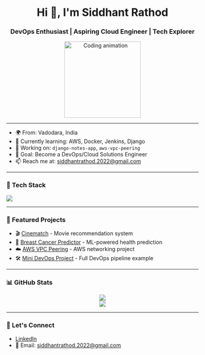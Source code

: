 <h1 align="center">Hi 👋, I'm Siddhant Rathod</h1>
<h3 align="center">DevOps Enthusiast | Aspiring Cloud Engineer | Tech Explorer</h3>

<p align="center">
  <img src="https://media.giphy.com/media/qgQUggAC3Pfv687qPC/giphy.gif" width="200" alt="Coding animation" />
</p>

---

- 🌍 From: Vadodara, India  
- 🌱 Currently learning: AWS, Docker, Jenkins, Django  
- 🔭 Working on: `django-notes-app`, `aws-vpc-peering`  
- 🎯 Goal: Become a DevOps/Cloud Solutions Engineer  
- 📫 Reach me at: siddhantrathod.2022@gmail.com

---

### 🚀 Tech Stack
<p align="left">
  <img src="https://skillicons.dev/icons?i=python,django,js,html,css,aws,docker,linux,git,github" />
</p>

---

### 📌 Featured Projects

- 🎬 [Cinematch](https://github.com/Siddhantrathod/Cinematch) - Movie recommendation system  
- 🧠 [Breast Cancer Predictor](https://github.com/Siddhantrathod/breast-cancer-predictor) - ML-powered health prediction  
- ☁️ [AWS VPC Peering](https://github.com/Siddhantrathod/aws-vpc-peering) - AWS networking project  
- 🛠️ [Mini DevOps Project](https://github.com/Siddhantrathod/Mini-DevOps-Project) - Full DevOps pipeline example

---

### 📊 GitHub Stats

<p align="center">
  <img src="https://github-readme-stats.vercel.app/api?username=Siddhantrathod&show_icons=true&theme=github_dark&hide_title=true" />
  <br />
  <img src="https://github-readme-streak-stats.herokuapp.com/?user=Siddhantrathod&theme=github-dark" />
</p>

---

### 💬 Let's Connect

- [LinkedIn](https://linkedin.com) <!-- (Insert your real LinkedIn URL here) -->
- 📧 Email: siddhantrathod.2022@gmail.com

